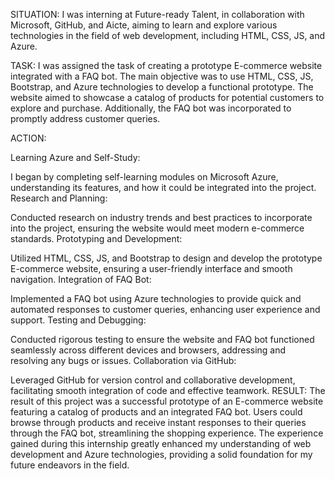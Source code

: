 SITUATION:
I was interning at Future-ready Talent, in collaboration with Microsoft, GitHub, and Aicte, aiming to learn and explore various technologies in the field of web development, including HTML, CSS, JS, and Azure.

TASK:
I was assigned the task of creating a prototype E-commerce website integrated with a FAQ bot. The main objective was to use HTML, CSS, JS, Bootstrap, and Azure technologies to develop a functional prototype. The website aimed to showcase a catalog of products for potential customers to explore and purchase. Additionally, the FAQ bot was incorporated to promptly address customer queries.

ACTION:

Learning Azure and Self-Study:

I began by completing self-learning modules on Microsoft Azure, understanding its features, and how it could be integrated into the project.
Research and Planning:

Conducted research on industry trends and best practices to incorporate into the project, ensuring the website would meet modern e-commerce standards.
Prototyping and Development:

Utilized HTML, CSS, JS, and Bootstrap to design and develop the prototype E-commerce website, ensuring a user-friendly interface and smooth navigation.
Integration of FAQ Bot:

Implemented a FAQ bot using Azure technologies to provide quick and automated responses to customer queries, enhancing user experience and support.
Testing and Debugging:

Conducted rigorous testing to ensure the website and FAQ bot functioned seamlessly across different devices and browsers, addressing and resolving any bugs or issues.
Collaboration via GitHub:

Leveraged GitHub for version control and collaborative development, facilitating smooth integration of code and effective teamwork.
RESULT:
The result of this project was a successful prototype of an E-commerce website featuring a catalog of products and an integrated FAQ bot. Users could browse through products and receive instant responses to their queries through the FAQ bot, streamlining the shopping experience. The experience gained during this internship greatly enhanced my understanding of web development and Azure technologies, providing a solid foundation for my future endeavors in the field.

